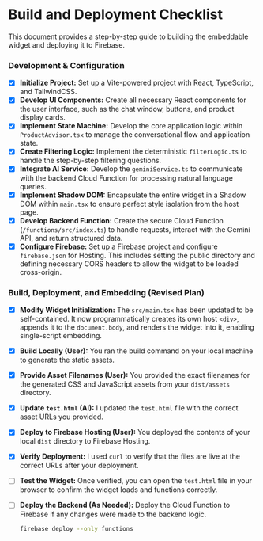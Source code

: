# Build and Deployment Checklist

This document provides a step-by-step guide to building the embeddable widget and deploying it to Firebase.

### Development & Configuration

- [x] **Initialize Project:** Set up a Vite-powered project with React, TypeScript, and TailwindCSS.
- [x] **Develop UI Components:** Create all necessary React components for the user interface, such as the chat window, buttons, and product display cards.
- [x] **Implement State Machine:** Develop the core application logic within `ProductAdvisor.tsx` to manage the conversational flow and application state.
- [x] **Create Filtering Logic:** Implement the deterministic `filterLogic.ts` to handle the step-by-step filtering questions.
- [x] **Integrate AI Service:** Develop the `geminiService.ts` to communicate with the backend Cloud Function for processing natural language queries.
- [x] **Implement Shadow DOM:** Encapsulate the entire widget in a Shadow DOM within `main.tsx` to ensure perfect style isolation from the host page.
- [x] **Develop Backend Function:** Create the secure Cloud Function (`/functions/src/index.ts`) to handle requests, interact with the Gemini API, and return structured data.
- [x] **Configure Firebase:** Set up a Firebase project and configure `firebase.json` for Hosting. This includes setting the public directory and defining necessary CORS headers to allow the widget to be loaded cross-origin.

### Build, Deployment, and Embedding (Revised Plan)

- [x] **Modify Widget Initialization:** The `src/main.tsx` has been updated to be self-contained. It now programmatically creates its own host `<div>`, appends it to the `document.body`, and renders the widget into it, enabling single-script embedding.

- [x] **Build Locally (User):** You ran the build command on your local machine to generate the static assets.

- [x] **Provide Asset Filenames (User):** You provided the exact filenames for the generated CSS and JavaScript assets from your `dist/assets` directory.

- [x] **Update `test.html` (AI):** I updated the `test.html` file with the correct asset URLs you provided.

- [x] **Deploy to Firebase Hosting (User):** You deployed the contents of your local `dist` directory to Firebase Hosting.

- [x] **Verify Deployment:** I used `curl` to verify that the files are live at the correct URLs after your deployment.

- [ ] **Test the Widget:** Once verified, you can open the `test.html` file in your browser to confirm the widget loads and functions correctly.

- [ ] **Deploy the Backend (As Needed):** Deploy the Cloud Function to Firebase if any changes were made to the backend logic.

  ```bash
  firebase deploy --only functions
  ```
